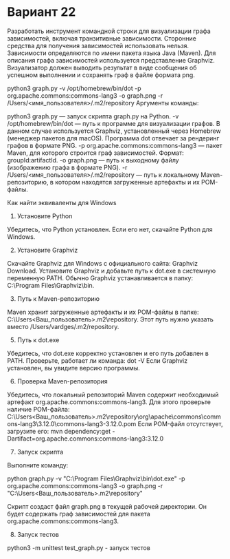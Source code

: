 # Вариант 22
Разработать инструмент командной строки для визуализации графа 
зависимостей, включая транзитивные зависимости. Сторонние средства для 
получения зависимостей использовать нельзя. 
Зависимости определяются по имени пакета языка Java (Maven). Для 
описания графа зависимостей используется представление Graphviz. 
Визуализатор должен выводить результат в виде сообщения об успешном 
выполнении и сохранять граф в файле формата png. 

python3 graph.py -v /opt/homebrew/bin/dot -p org.apache.commons:commons-lang3 -o graph.png -r /Users/<имя_пользователя>/.m2/repository
Аргументы команды:

python3 graph.py — запуск скрипта graph.py на Python.
-v /opt/homebrew/bin/dot — путь к программе для визуализации графов. В данном случае используется Graphviz, установленный через Homebrew (менеджер пакетов для macOS). Программа dot отвечает за рендеринг графов в формате PNG.
-p org.apache.commons:commons-lang3 — пакет Maven, для которого строится граф зависимостей. Формат: groupId:artifactId.
-o graph.png — путь к выходному файлу (изображению графа в формате PNG).
-r /Users/<имя_пользователя>/.m2/repository — путь к локальному Maven-репозиторию, в котором находятся загруженные артефакты и их POM-файлы.


Как найти эквиваленты для Windows
1. Установите Python

Убедитесь, что Python установлен. Если его нет, скачайте Python для Windows.

2. Установите Graphviz

Скачайте Graphviz для Windows с официального сайта: Graphviz Download.
Установите Graphviz и добавьте путь к dot.exe в системную переменную PATH. Обычно Graphviz устанавливается в папку:
C:\Program Files\Graphviz\bin.

3. Путь к Maven-репозиторию

Maven хранит загруженные артефакты и их POM-файлы в папке:
C:\Users\<Ваш_пользователь>\.m2\repository.
Этот путь нужно указать вместо /Users/vardges/.m2/repository.

5. Путь к dot.exe

Убедитесь, что dot.exe корректно установлен и его путь добавлен в PATH. Проверьте, работает ли команда:
dot -V
Если Graphviz установлен, вы увидите версию программы.

6. Проверка Maven-репозитория

Убедитесь, что локальный репозиторий Maven содержит необходимый артефакт org.apache.commons:commons-lang3. Для этого проверьте наличие POM-файла:
C:\Users\<Ваш_пользователь>\.m2\repository\org\apache\commons\commons-lang3\3.12.0\commons-lang3-3.12.0.pom
Если POM-файл отсутствует, загрузите его:
mvn dependency:get -Dartifact=org.apache.commons:commons-lang3:3.12.0

7. Запуск скрипта

Выполните команду:

python graph.py -v "C:\Program Files\Graphviz\bin\dot.exe" -p org.apache.commons:commons-lang3 -o graph.png -r "C:\Users\<Ваш_пользователь>\.m2\repository"

Скрипт создаст файл graph.png в текущей рабочей директории. Он будет содержать граф зависимостей для пакета org.apache.commons:commons-lang3.

8. Запуск тестов

python3 -m unittest test_graph.py - запуск тестов
